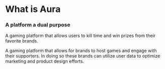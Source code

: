 # What is Aura

### A platform a dual purpose

A gaming platform that allows users to kill time and win prizes from their favorite brands.

A gaming platform that allows for brands to host games and engage with their supporters. In doing so these brands can utilize user data to optimize marketing and product design efforts.


